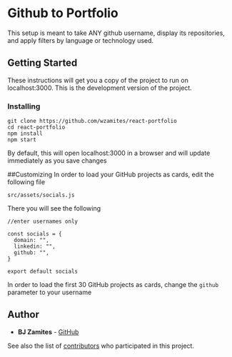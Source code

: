 # Github to Portfolio

This setup is meant to take ANY github username, display its repositories, and apply filters by language or technology used.

## Getting Started

These instructions will get you a copy of the project to run on localhost:3000. This is the development version of the project.

### Installing
```
git clone https://github.com/wzamites/react-portfolio
cd react-portfolio
npm install
npm start
```
By default, this will open localhost:3000 in a browser and will update immediately as you save changes

##Customizing
In order to load your GitHub projects as cards, edit the following file

```
src/assets/socials.js
```

There you will see the following

```
//enter usernames only

const socials = {
  domain: "",
  linkedin: "",
  github: "",
}

export default socials

```

In order to load the first 30 GitHub projects as cards, change the ```github``` parameter to your username

## Author

* **BJ Zamites** - [GitHub](https://github.com/wzamites)

See also the list of [contributors](https://github.com/wzamites/react-portfolio/contributors) who participated in this project.
